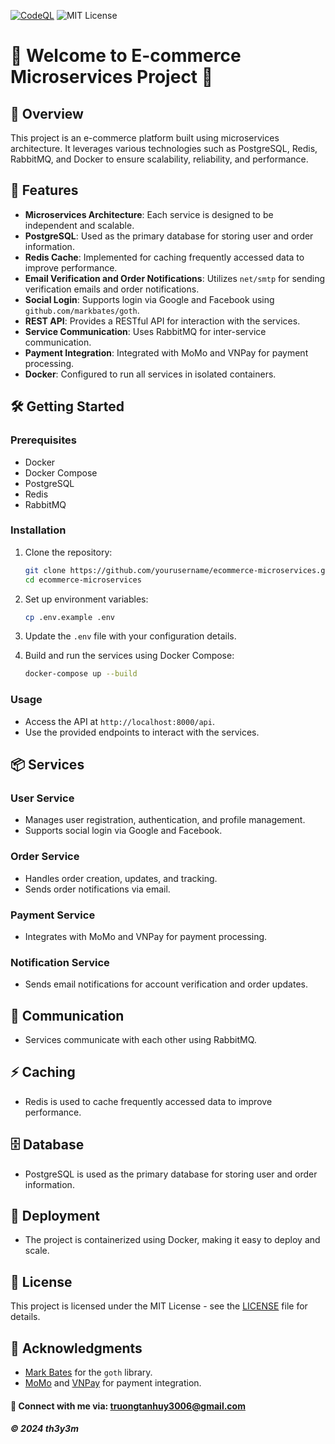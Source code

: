 [![CodeQL](https://github.com/th3y3m/e-commerce-microservices/actions/workflows/github-code-scanning/codeql/badge.svg)](https://github.com/th3y3m/e-commerce-microservices/actions/workflows/github-code-scanning/codeql)
![MIT License](https://img.shields.io/badge/License-MIT-yellow.svg)


# 🎉 Welcome to E-commerce Microservices Project 🎉

## 🌟 Overview
This project is an e-commerce platform built using microservices architecture. It leverages various technologies such as PostgreSQL, Redis, RabbitMQ, and Docker to ensure scalability, reliability, and performance.

## 🚀 Features
- **Microservices Architecture**: Each service is designed to be independent and scalable.
- **PostgreSQL**: Used as the primary database for storing user and order information.
- **Redis Cache**: Implemented for caching frequently accessed data to improve performance.
- **Email Verification and Order Notifications**: Utilizes `net/smtp` for sending verification emails and order notifications.
- **Social Login**: Supports login via Google and Facebook using `github.com/markbates/goth`.
- **REST API**: Provides a RESTful API for interaction with the services.
- **Service Communication**: Uses RabbitMQ for inter-service communication.
- **Payment Integration**: Integrated with MoMo and VNPay for payment processing.
- **Docker**: Configured to run all services in isolated containers.

## 🛠️ Getting Started

### Prerequisites
- Docker
- Docker Compose
- PostgreSQL
- Redis
- RabbitMQ

### Installation
1. Clone the repository:
    ```sh
    git clone https://github.com/yourusername/ecommerce-microservices.git
    cd ecommerce-microservices
    ```

2. Set up environment variables:
    ```sh
    cp .env.example .env
    ```

3. Update the `.env` file with your configuration details.

4. Build and run the services using Docker Compose:
    ```sh
    docker-compose up --build
    ```

### Usage
- Access the API at `http://localhost:8000/api`.
- Use the provided endpoints to interact with the services.

## 📦 Services

### User Service
- Manages user registration, authentication, and profile management.
- Supports social login via Google and Facebook.

### Order Service
- Handles order creation, updates, and tracking.
- Sends order notifications via email.

### Payment Service
- Integrates with MoMo and VNPay for payment processing.

### Notification Service
- Sends email notifications for account verification and order updates.

## 🔄 Communication
- Services communicate with each other using RabbitMQ.

## ⚡ Caching
- Redis is used to cache frequently accessed data to improve performance.

## 🗄️ Database
- PostgreSQL is used as the primary database for storing user and order information.

## 🚀 Deployment
- The project is containerized using Docker, making it easy to deploy and scale.

## 📜 License
This project is licensed under the MIT License - see the [LICENSE](LICENSE) file for details.

## 🙏 Acknowledgments
- [Mark Bates](https://github.com/markbates/goth) for the `goth` library.
- [MoMo](https://momo.vn) and [VNPay](https://vnpay.vn) for payment integration.

#### 📧 Connect with me via: truongtanhuy3006@gmail.com

##### © 2024 th3y3m
